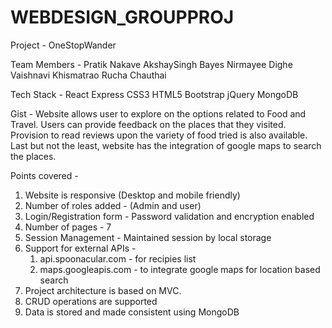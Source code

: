 # WEBDESIGN_GROUPPROJ

Project - OneStopWander

Team Members -  Pratik Nakave
                AkshaySingh Bayes
                Nirmayee Dighe
                Vaishnavi Khismatrao
                Rucha Chauthai
    
Tech Stack -  React
              Express
              CSS3
              HTML5
              Bootstrap
              jQuery
              MongoDB

Gist -  Website allows user to explore on the options related to Food and Travel. Users can provide feedback on the places that they visited.
        Provision to read reviews upon the variety of food tried is also available. Last but not the least, website has the integration of 
        google maps to search the places.

Points covered - 
1. Website is responsive (Desktop and mobile friendly)
2. Number of roles added - (Admin and user)
3. Login/Registration form - Password validation and encryption enabled
4. Number of pages - 7
5. Session Management - Maintained session by local storage
6. Support for external APIs - 
   1. api.spoonacular.com - for recipies list
   2. maps.googleapis.com - to integrate google maps for location based search
7. Project architecture is based on MVC. 
8. CRUD operations are supported
9. Data is stored and made consistent using MongoDB

